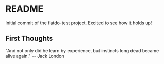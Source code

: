 # README

Initial commit of the flatdo-test project. Excited to see how it holds up!

## First Thoughts

"And not only did he learn by experience, but instincts long dead became alive again." -- Jack London

